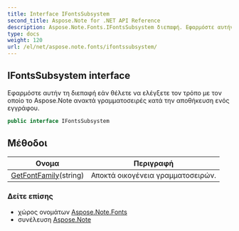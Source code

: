 ```yaml
---
title: Interface IFontsSubsystem
second_title: Aspose.Note for .NET API Reference
description: Aspose.Note.Fonts.IFontsSubsystem διεπαφή. Εφαρμόστε αυτήν τη διεπαφή εάν θέλετε να ελέγξετε τον τρόπο με τον οποίο το Aspose.Note ανακτά γραμματοσειρές κατά την αποθήκευση ενός εγγράφου.
type: docs
weight: 120
url: /el/net/aspose.note.fonts/ifontssubsystem/
---
```

## IFontsSubsystem interface

Εφαρμόστε αυτήν τη διεπαφή εάν θέλετε να ελέγξετε τον τρόπο με τον οποίο το Aspose.Note ανακτά γραμματοσειρές κατά την αποθήκευση ενός εγγράφου.

```csharp
public interface IFontsSubsystem
```

## Μέθοδοι

| Ονομα | Περιγραφή |
| --- | --- |
| [GetFontFamily](../../aspose.note.fonts/ifontssubsystem/getfontfamily/)(string) | Αποκτά οικογένεια γραμματοσειρών. |

### Δείτε επίσης

* χώρος ονομάτων [Aspose.Note.Fonts](../../aspose.note.fonts/)
* συνέλευση [Aspose.Note](../../)


